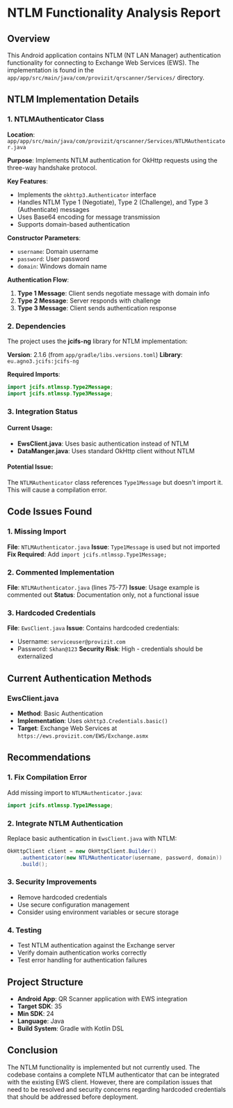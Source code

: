 # NTLM Functionality Analysis Report

## Overview
This Android application contains NTLM (NT LAN Manager) authentication functionality for connecting to Exchange Web Services (EWS). The implementation is found in the `app/app/src/main/java/com/provizit/qrscanner/Services/` directory.

## NTLM Implementation Details

### 1. NTLMAuthenticator Class
**Location**: `app/app/src/main/java/com/provizit/qrscanner/Services/NTLMAuthenticator.java`

**Purpose**: Implements NTLM authentication for OkHttp requests using the three-way handshake protocol.

**Key Features**:
- Implements the `okhttp3.Authenticator` interface
- Handles NTLM Type 1 (Negotiate), Type 2 (Challenge), and Type 3 (Authenticate) messages
- Uses Base64 encoding for message transmission
- Supports domain-based authentication

**Constructor Parameters**:
- `username`: Domain username
- `password`: User password
- `domain`: Windows domain name

**Authentication Flow**:
1. **Type 1 Message**: Client sends negotiate message with domain info
2. **Type 2 Message**: Server responds with challenge
3. **Type 3 Message**: Client sends authentication response

### 2. Dependencies
The project uses the **jcifs-ng** library for NTLM implementation:

**Version**: 2.1.6 (from `app/gradle/libs.versions.toml`)
**Library**: `eu.agno3.jcifs:jcifs-ng`

**Required Imports**:
```java
import jcifs.ntlmssp.Type2Message;
import jcifs.ntlmssp.Type3Message;
```

### 3. Integration Status

#### Current Usage:
- **EwsClient.java**: Uses basic authentication instead of NTLM
- **DataManger.java**: Uses standard OkHttp client without NTLM

#### Potential Issue:
The `NTLMAuthenticator` class references `Type1Message` but doesn't import it. This will cause a compilation error.

## Code Issues Found

### 1. Missing Import
**File**: `NTLMAuthenticator.java`
**Issue**: `Type1Message` is used but not imported
**Fix Required**: Add `import jcifs.ntlmssp.Type1Message;`

### 2. Commented Implementation
**File**: `NTLMAuthenticator.java` (lines 75-77)
**Issue**: Usage example is commented out
**Status**: Documentation only, not a functional issue

### 3. Hardcoded Credentials
**File**: `EwsClient.java`
**Issue**: Contains hardcoded credentials:
- Username: `serviceuser@provizit.com`
- Password: `Skhan@123`
**Security Risk**: High - credentials should be externalized

## Current Authentication Methods

### EwsClient.java
- **Method**: Basic Authentication
- **Implementation**: Uses `okhttp3.Credentials.basic()`
- **Target**: Exchange Web Services at `https://ews.provizit.com/EWS/Exchange.asmx`

## Recommendations

### 1. Fix Compilation Error
Add missing import to `NTLMAuthenticator.java`:
```java
import jcifs.ntlmssp.Type1Message;
```

### 2. Integrate NTLM Authentication
Replace basic authentication in `EwsClient.java` with NTLM:
```java
OkHttpClient client = new OkHttpClient.Builder()
    .authenticator(new NTLMAuthenticator(username, password, domain))
    .build();
```

### 3. Security Improvements
- Remove hardcoded credentials
- Use secure configuration management
- Consider using environment variables or secure storage

### 4. Testing
- Test NTLM authentication against the Exchange server
- Verify domain authentication works correctly
- Test error handling for authentication failures

## Project Structure
- **Android App**: QR Scanner application with EWS integration
- **Target SDK**: 35
- **Min SDK**: 24
- **Language**: Java
- **Build System**: Gradle with Kotlin DSL

## Conclusion
The NTLM functionality is implemented but not currently used. The codebase contains a complete NTLM authenticator that can be integrated with the existing EWS client. However, there are compilation issues that need to be resolved and security concerns regarding hardcoded credentials that should be addressed before deployment.